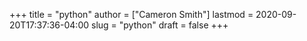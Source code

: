 +++
title = "python"
author = ["Cameron Smith"]
lastmod = 2020-09-20T17:37:36-04:00
slug = "python"
draft = false
+++
